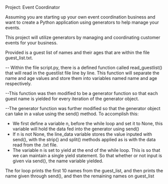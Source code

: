 Project: Event Coordinator

Assuming you are starting up your own event coordination business and want to create a Python application using generators to help manage your events.

This project will utilize  generators by managing and coordinating customer events for your business.

Provided is a guest list of names and their ages that are within the file guest_list.txt.

-- Within the file script.py, there is a defined function called read_guestlist() that will read in the guestlist file line by line. This function will separate the name and age values and store them into variables named name and age respectively.

--This function was then modified to be a generator function so that each guest name is yielded for every iteration of the generator object.

--The generator function was further modified so that the generator object can take in a value using the send() method. To accomplish this:
   - We first define a variable n, before the while loop and set it to None, this variable will hold the data fed into the generator using send()
   - If n is not None, the line_data variable stores the value inputed with send(), with the strip() and split() methods applied as is with the data read from the .txt file.
   - The variable n is set to yield at the end of the while loop. This is so that we can maintain a single yield statement. So that whether or  not input is given via send(), the name variable yielded.

The for loop prints the first 10 names from the guest_list, and then prints the name given through send(), and then the remaining names on guest_list
